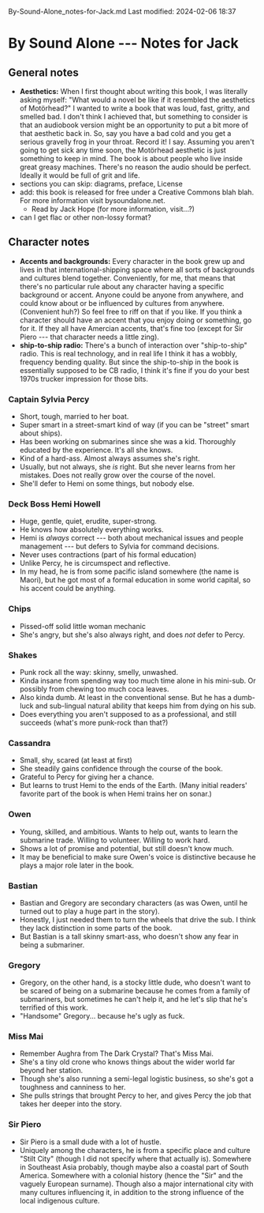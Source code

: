 By-Sound-Alone_notes-for-Jack.md
Last modified: 2024-02-06 18:37

# By Sound Alone --- Notes for Jack

## General notes
* **Aesthetics:** When I first thought about writing this book, I was literally asking myself: "What would a novel be like if it resembled the aesthetics of Motörhead?" I wanted to write a book that was loud, fast, gritty, and smelled bad. I don't think I achieved that, but something to consider is that an audiobook version might be an opportunity to put a bit more of that aesthetic back in. So, say you have a bad cold and you get a serious gravelly frog in your throat. Record it! I say. Assuming you aren't going to get sick any time soon, the Motörhead aesthetic is just something to keep in mind. The book is about people who live inside great greasy machines. There's no reason the audio should be perfect. Ideally it would be full of grit and life.
* sections you can skip: diagrams, preface, License
* add: this book is released for free under a Creative Commons blah blah. For more information visit bysoundalone.net.
    * Read by Jack Hope (for more information, visit...?)
* can I get flac or other non-lossy format?



## Character notes
* **Accents and backgrounds:** Every character in the book grew up and lives in that international-shipping space where all sorts of backgrounds and cultures blend together. Conveniently, for me, that means that there's no particular rule about any character having a specific background or accent. Anyone could be anyone from anywhere, and could know about or be influenced by cultures from anywhere. (Convenient huh?) So feel free to riff on that if you like. If you think a character should have an accent that you enjoy doing or something, go for it. If they all have Amercian accents, that's fine too (except for Sir Piero --- that character needs a little zing).
* **ship-to-ship radio:** There's a bunch of interaction over "ship-to-ship" radio. This is real technology, and in real life I think it has a wobbly, frequency bending quality. But since the ship-to-ship in the book is essentially supposed to be CB radio, I think it's fine if you do your best 1970s trucker impression for those bits. 

### Captain Sylvia Percy
* Short, tough, married to her boat. 
* Super smart in a street-smart kind of way (if you can be "street" smart about ships).
* Has been working on submarines since she was a kid. Thoroughly educated by the experience. It's all she knows.
* Kind of a hard-ass. Almost always assumes she's right.
* Usually, but not always, she _is_ right. But she never learns from her mistakes. Does not really grow over the course of the novel. 
* She'll defer to Hemi on some things, but nobody else.

### Deck Boss Hemi Howell
* Huge, gentle, quiet, erudite, super-strong. 
* He knows how absolutely everything works.
* Hemi is _always_ correct --- both about mechanical issues and people management --- but defers to Sylvia for command decisions.
* Never uses contractions (part of his formal education)
* Unlike Percy, he is circumspect and reflective.
* In my head, he is from some pacific island somewhere (the name is Maori), but he got most of a formal education in some world capital, so his accent could be anything.

### Chips
* Pissed-off solid little woman mechanic
* She's angry, but she's also always right, and does _not_ defer to Percy. 

### Shakes
* Punk rock all the way: skinny, smelly, unwashed.
* Kinda insane from spending way too much time alone in his mini-sub. Or possibly from chewing too much coca leaves.
* Also kinda dumb. At least in the conventional sense. But he has a dumb-luck and sub-lingual natural ability that keeps him from dying on his sub.
* Does everything you aren't supposed to as a professional, and still succeeds (what's more punk-rock than that?)

### Cassandra
* Small, shy, scared (at least at first)
* She steadily gains confidence through the course of the book.
* Grateful to Percy for giving her a chance.
* But learns to trust Hemi to the ends of the Earth. (Many initial readers' favorite part of the book is when Hemi trains her on sonar.)

### Owen
* Young, skilled, and ambitious. Wants to help out, wants to learn the submarine trade. Willing to volunteer. Willing to work hard.
* Shows a lot of promise and potential, but still doesn't know much.
* It may be beneficial to make sure Owen's voice is distinctive because he plays a major role later in the book.

### Bastian
* Bastian and Gregory are secondary characters (as was Owen, until he turned out to play a huge part in the story).
* Honestly, I just needed them to turn the wheels that drive the sub. I think they lack distinction in some parts of the book.
* But Bastian is a tall skinny smart-ass, who doesn't show any fear in being a submariner.

### Gregory
* Gregory, on the other hand, is a stocky little dude, who doesn't want to be scared of being on a submarine because he comes from a family of submariners, but sometimes he can't help it, and he let's slip that he's terrified of this work.
* "Handsome" Gregory... because he's ugly as fuck.

### Miss Mai 
* Remember Aughra from The Dark Crystal? That's Miss Mai.
* She's a tiny old crone who knows things about the wider world far beyond her station.
* Though she's also running a semi-legal logistic business, so she's got a toughness and canniness to her.
* She pulls strings that brought Percy to her, and gives Percy the job that takes her deeper into the story.

### Sir Piero
* Sir Piero is a small dude with a lot of hustle.
* Uniquely among the characters, he is from a specific place and culture "Stilt City" (though I did not specify where that actually is). Somewhere in Southeast Asia probably, though maybe also a coastal part of South America. Somewhere with a colonial history (hence the "Sir" and the vaguely European surname). Though also a major international city with many cultures influencing it, in addition to the strong influence of the local indigenous culture. 




